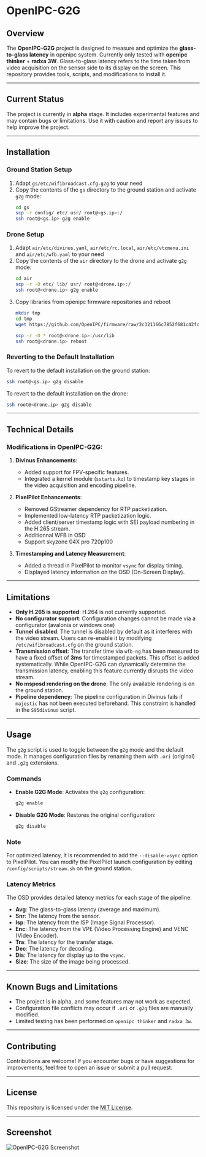 # OpenIPC-G2G

## Overview

The **OpenIPC-G2G** project is designed to measure and optimize the **glass-to-glass latency** in openipc system. Currently only tested with **openipc thinker** + **radxa 3W**.
Glass-to-glass latency refers to the time taken from video acquisition on the sensor side to its display on the screen. This repository provides tools, scripts, and modifications to install it.

---

## Current Status

The project is currently in **alpha** stage. It includes experimental features and may contain bugs or limitations. Use it with caution and report any issues to help improve the project.

---

## Installation

### Ground Station Setup

1. Adapt `gs/etc/wifibroadcast.cfg.g2g` to your need
2. Copy the contents of the `gs` directory to the ground station and activate `g2g` mode:
   ```bash
   cd gs
   scp -r config/ etc/ usr/ root@<gs.ip>:/
   ssh root@<gs.ip> g2g enable
   ```

### Drone Setup
1. Adapt `air/etc/divinus.yaml`, `air/etc/rc.local`, `air/etc/vtxmenu.ini` and `air/etc/wfb.yaml` to your need
2. Copy the contents of the `air` directory to the drone and activate `g2g` mode:
   ```bash
   cd air
   scp -r -O etc/ lib/ usr/ root@<drone.ip>:/
   ssh root@<drone.ip> g2g enable
   ```
3. Copy libraries from openipc firmware repositories and reboot
   ```bash
   mkdir tmp
   cd tmp
   wget https://github.com/OpenIPC/firmware/raw/2c321166c7852f681c42fcb189115002a12cff23/general/package/sigmastar-osdrv-infinity6e/files/lib/libcam_fs_wrapper.so https://github.com/OpenIPC/firmware/raw/2c321166c7852f681c42fcb189115002a12cff23/general/package/sigmastar-osdrv-infinity6e/files/lib/libcam_os_wrapper.so https://github.com/OpenIPC/firmware/raw/2c321166c7852f681c42fcb189115002a12cff23/general/package/sigmastar-osdrv-infinity6e/files/lib/libcus3a.so https://github.com/OpenIPC/firmware/raw/2c321166c7852f681c42fcb189115002a12cff23/general/package/sigmastar-osdrv-infinity6e/files/lib/libispalgo.so https://github.com/OpenIPC/firmware/raw/2c321166c7852f681c42fcb189115002a12cff23/general/package/sigmastar-osdrv-infinity6e/files/lib/libMD_LINUX.so https://github.com/OpenIPC/firmware/raw/2c321166c7852f681c42fcb189115002a12cff23/general/package/sigmastar-osdrv-infinity6e/files/lib/libmi_ai.so https://github.com/OpenIPC/firmware/raw/2c321166c7852f681c42fcb189115002a12cff23/general/package/sigmastar-osdrv-infinity6e/files/lib/libmi_ao.so https://github.com/OpenIPC/firmware/raw/2c321166c7852f681c42fcb189115002a12cff23/general/package/sigmastar-osdrv-infinity6e/files/lib/libmi_divp.so https://github.com/OpenIPC/firmware/raw/2c321166c7852f681c42fcb189115002a12cff23/general/package/sigmastar-osdrv-infinity6e/files/lib/libmi_ipu.so https://github.com/OpenIPC/firmware/raw/2c321166c7852f681c42fcb189115002a12cff23/general/package/sigmastar-osdrv-infinity6e/files/lib/libmi_isp.so https://github.com/OpenIPC/firmware/raw/2c321166c7852f681c42fcb189115002a12cff23/general/package/sigmastar-osdrv-infinity6e/files/lib/libmi_ive.so https://github.com/OpenIPC/firmware/raw/2c321166c7852f681c42fcb189115002a12cff23/general/package/sigmastar-osdrv-infinity6e/files/lib/libmi_rgn.so https://github.com/OpenIPC/firmware/raw/2c321166c7852f681c42fcb189115002a12cff23/general/package/sigmastar-osdrv-infinity6e/files/lib/libmi_sensor.so https://github.com/OpenIPC/firmware/raw/2c321166c7852f681c42fcb189115002a12cff23/general/package/sigmastar-osdrv-infinity6e/files/lib/libmi_shadow.so https://github.com/OpenIPC/firmware/raw/2c321166c7852f681c42fcb189115002a12cff23/general/package/sigmastar-osdrv-infinity6e/files/lib/libmi_sys.so https://github.com/OpenIPC/firmware/raw/2c321166c7852f681c42fcb189115002a12cff23/general/package/sigmastar-osdrv-infinity6e/files/lib/libmi_vdf.so https://github.com/OpenIPC/firmware/raw/2c321166c7852f681c42fcb189115002a12cff23/general/package/sigmastar-osdrv-infinity6e/files/lib/libmi_venc.so https://github.com/OpenIPC/firmware/raw/2c321166c7852f681c42fcb189115002a12cff23/general/package/sigmastar-osdrv-infinity6e/files/lib/libmi_vif.so https://github.com/OpenIPC/firmware/raw/2c321166c7852f681c42fcb189115002a12cff23/general/package/sigmastar-osdrv-infinity6e/files/lib/libmi_vpe.so

   scp -r -O * root@<drone.ip>:/usr/lib
   ssh root@<drone.ip> reboot
   ```

### Reverting to the Default Installation
To revert to the default installation on the ground station:
```bash
ssh root@<gs.ip> g2g disable
```

To revert to the default installation on the drone:
```bash
ssh root@<drone.ip> g2g disable
```

---

## Technical Details

### Modifications in OpenIPC-G2G:
1. **Divinus Enhancements**:
   - Added support for FPV-specific features.
   - Integrated a kernel module (`sstarts.ko`) to timestamp key stages in the video acquisition and encoding pipeline.

2. **PixelPilot Enhancements**:
   - Removed GStreamer dependency for RTP packetization.
   - Implemented low-latency RTP packetization logic.
   - Added client/server timestamp logic with SEI payload numbering in the H.265 stream.
   - Additionnal WFB in OSD
   - Support skyzone 04X pro 720p100

3. **Timestamping and Latency Measurement**:
   - Added a thread in PixelPilot to monitor `vsync` for display timing.
   - Displayed latency information on the OSD (On-Screen Display).

---

## Limitations

- **Only H.265 is supported**: H.264 is not currently supported.
- **No configurator support**: Configuration changes cannot be made via a configurator (avalonia or windows one)
- **Tunnel disabled**: The tunnel is disabled by default as it interferes with the video stream. Users can re-enable it by modifying `/etc/wifibroadcast.cfg` on the ground station.
- **Transmission offset**: The transfer time via `wfb-ng` has been measured to have a fixed offset of **3ms** for timestamped packets. This offset is added systematically. While OpenIPC-G2G can dynamically determine the transmission latency, enabling this feature currently disrupts the video stream.
- **No msposd rendering on the drone**: The only available rendering is on the ground station.
- **Pipeline dependency**: The pipeline configuration in Divinus fails if `majestic` has not been executed beforehand. This constraint is handled in the `S95divinus` script.

---

## Usage

The `g2g` script is used to toggle between the `g2g` mode and the default mode. It manages configuration files by renaming them with `.ori` (original) and `.g2g` extensions.

### Commands
- **Enable G2G Mode**:
  Activates the `g2g` configuration:
  ```bash
  g2g enable
  ```
- **Disable G2G Mode**:
  Restores the original configuration:
  ```bash
  g2g disable
  ```

### Note
For optimized latency, it is recommended to add the `--disable-vsync` option to PixelPilot. You can modify the PixelPilot launch configuration by editing `/config/scripts/stream.sh` on the ground station.

### Latency Metrics
The OSD provides detailed latency metrics for each stage of the pipeline:
- **Avg**: The glass-to-glass latency (average and maximum).
- **Snr**: The latency from the sensor.
- **Isp**: The latency from the ISP (Image Signal Processor).
- **Enc**: The latency from the VPE (Video Processing Engine) and VENC (Video Encoder).
- **Tra**: The latency for the transfer stage.
- **Dec**: The latency for decoding.
- **Dis**: The latency for display up to the `vsync`.
- **Size**: The size of the image being processed.

---

## Known Bugs and Limitations

- The project is in alpha, and some features may not work as expected.
- Configuration file conflicts may occur if `.ori` or `.g2g` files are manually modified.
- Limited testing has been performed on `openipc thinker` and `radxa 3w`.

---

## Contributing

Contributions are welcome! If you encounter bugs or have suggestions for improvements, feel free to open an issue or submit a pull request.

---

## License

This repository is licensed under the [MIT License](LICENSE).

---

## Screenshot

![OpenIPC-G2G Screenshot](screenshot.jpg)
